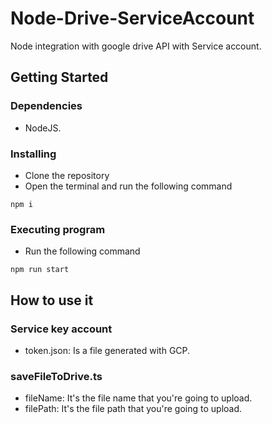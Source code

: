 # Node-Drive-ServiceAccount

Node integration with google drive API with Service account.

## Getting Started

### Dependencies

- NodeJS.

### Installing

- Clone the repository
- Open the terminal and run the following command
```
npm i
```

### Executing program

- Run the following command

```
npm run start
```

## How to use it
### Service key account
- token.json: Is a file generated with GCP.

### saveFileToDrive.ts
- fileName: It's the file name that you're going to upload.
- filePath: It's the file path that you're going to upload.
